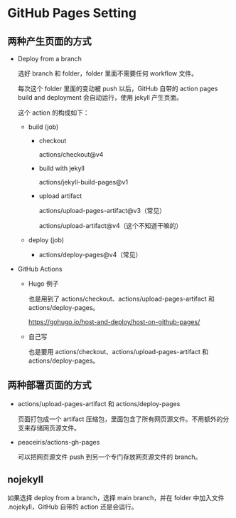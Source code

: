 # GitHub Pages Setting

## 两种产生页面的方式

- Deploy from a branch

  选好 branch 和 folder，folder 里面不需要任何 workflow 文件。

  每次这个 folder 里面的变动被 push 以后，GitHub 自带的 action pages build and deployment 会自动运行，使用 jekyll 产生页面。

  这个 action 的构成如下：

  - build (job)

    - checkout

      actions/checkout@v4

    - build with jekyll

      actions/jekyll-build-pages@v1

    - upload artifact

      actions/upload-pages-artifact@v3（常见）

      actions/upload-artifact@v4（这个不知道干嘛的）

  - deploy (job)

    - actions/deploy-pages@v4（常见）

- GitHub Actions

  - Hugo 例子

    也是用到了 actions/checkout、actions/upload-pages-artifact 和 actions/deploy-pages。

    https://gohugo.io/host-and-deploy/host-on-github-pages/

  - 自己写

    也是要用 actions/checkout、actions/upload-pages-artifact 和 actions/deploy-pages。

## 两种部署页面的方式

- actions/upload-pages-artifact 和 actions/deploy-pages

  页面打包成一个 artifact 压缩包，里面包含了所有网页源文件。不用额外的分支来存储网页源文件。

- peaceiris/actions-gh-pages

  可以把网页源文件 push 到另一个专门存放网页源文件的 branch。

## nojekyll

如果选择 deploy from a branch，选择 main branch，并在 folder 中加入文件 .nojekyll，GitHub 自带的 action 还是会运行。
